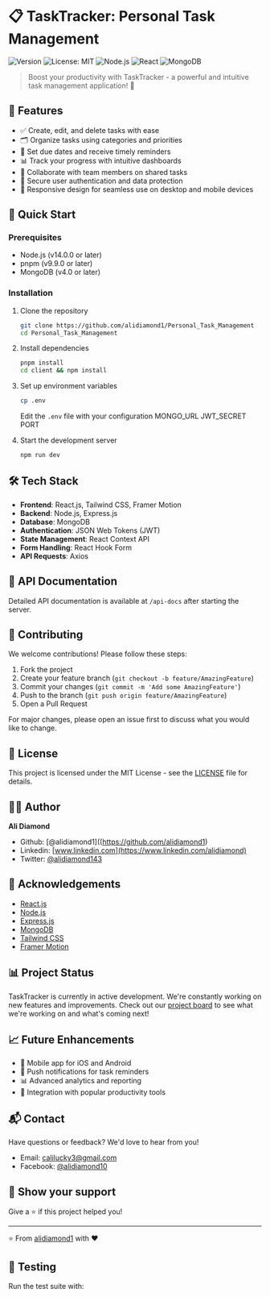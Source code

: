 # 📋 TaskTracker: Personal Task Management

![Version](https://img.shields.io/badge/version-1.0.0-blue.svg?cacheSeconds=2592000)
![License: MIT](https://img.shields.io/badge/License-MIT-yellow.svg)
![Node.js](https://img.shields.io/badge/Node.js-14.x-green.svg)
![React](https://img.shields.io/badge/React-17.x-blue.svg)
![MongoDB](https://img.shields.io/badge/MongoDB-4.x-green.svg)

> Boost your productivity with TaskTracker - a powerful and intuitive task management application! 🚀

## 🌟 Features

- ✅ Create, edit, and delete tasks with ease
- 🗂 Organize tasks using categories and priorities
- 📅 Set due dates and receive timely reminders
- 📊 Track your progress with intuitive dashboards
- 🤝 Collaborate with team members on shared tasks
- 🔐 Secure user authentication and data protection
- 📱 Responsive design for seamless use on desktop and mobile devices

## 🚀 Quick Start

### Prerequisites

- Node.js (v14.0.0 or later)
- pnpm (v9.9.0 or later)
- MongoDB (v4.0 or later)

### Installation

1. Clone the repository
   ```sh
   git clone https://github.com/alidiamond1/Personal_Task_Management
   cd Personal_Task_Management
   ```

2. Install dependencies
   ```sh
   pnpm install
   cd client && npm install
   ```

3. Set up environment variables
   ```sh
   cp .env
   ```
   Edit the `.env` file with your configuration
   MONGO_URL 
   JWT_SECRET 
   PORT

5. Start the development server
   ```sh
   npm run dev
   ```

## 🛠 Tech Stack

- **Frontend**: React.js, Tailwind CSS, Framer Motion
- **Backend**: Node.js, Express.js
- **Database**: MongoDB
- **Authentication**: JSON Web Tokens (JWT)
- **State Management**: React Context API
- **Form Handling**: React Hook Form
- **API Requests**: Axios

## 📖 API Documentation

Detailed API documentation is available at `/api-docs` after starting the server.

## 🤝 Contributing

We welcome contributions! Please follow these steps:

1. Fork the project
2. Create your feature branch (`git checkout -b feature/AmazingFeature`)
3. Commit your changes (`git commit -m 'Add some AmazingFeature'`)
4. Push to the branch (`git push origin feature/AmazingFeature`)
5. Open a Pull Request

For major changes, please open an issue first to discuss what you would like to change.

## 📝 License

This project is licensed under the MIT License - see the [LICENSE](LICENSE) file for details.

## 👨‍💻 Author

**Ali Diamond**

- Github: [@alidiamond1]((https://github.com/alidiamond1)
- Linkedin: [www.linkedin.com](https://www.linkedin.com/alidiamond)
- Twitter: [@alidiamond143](https://x.com/Alidiamond143)

## 🙏 Acknowledgements

- [React.js](https://reactjs.org/)
- [Node.js](https://nodejs.org/)
- [Express.js](https://expressjs.com/)
- [MongoDB](https://www.mongodb.com/)
- [Tailwind CSS](https://tailwindcss.com/)
- [Framer Motion](https://www.framer.com/motion/)

## 📊 Project Status

TaskTracker is currently in active development. We're constantly working on new features and improvements. Check out our [project board](https://github.com/alidiamond1/Personal_Task_Management) to see what we're working on and what's coming next!

## 📈 Future Enhancements

- 📱 Mobile app for iOS and Android
- 🔔 Push notifications for task reminders
- 📊 Advanced analytics and reporting
- 🔄 Integration with popular productivity tools

## 📬 Contact

Have questions or feedback? We'd love to hear from you!

- Email: calilucky3@gmail.com
- Facebook: [@alidiamond10](https://fb.com/alidiamond10)


## 🌟 Show your support

Give a ⭐️ if this project helped you!

---

⭐️ From [alidiamond1](https://github.com/alidiamond1) with ❤️

## 🧪 Testing

Run the test suite with:
